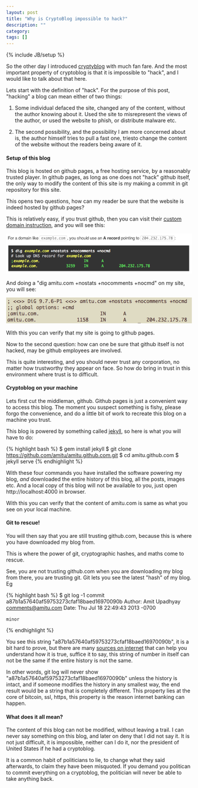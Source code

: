 ```yaml
---
layout: post
title: "Why is CryptoBlog impossible to hack?"
description: ""
category: 
tags: []
---
```

{% include JB/setup %}

So the other day I introduced [cryptyblog](/2013/07/cryptoblog/) with much fan
fare. And the most important property of cryptoblog is that it is impossible to
"hack", and I would like to talk about that here.

Lets start with the definition of "hack". For the purpose of this post,
"hacking" a blog can mean either of two things:

1. Some individual defaced the site, changed any of the content, without the
author knowing about it. Used the site to misrepresent the views of the author,
or used the website to phish, or distribute malware etc.

2. The second possibility, and the possibility I am more concerned about is,
the author himself tries to pull a fast one, triesto change the content of the
website without the readers being aware of it.

#### Setup of this blog

This blog is hosted on github pages, a free hosting service, by a reasonably
trusted player. In github pages, as long as one does not "hack" github itself,
the only way to modify the content of this site is my making a commit in git
repository for this site.

This opens two questions, how can my reader be sure that the website is indeed
hosted by github pages?

This is relatively easy, if you trust github, then you can visit their [custom
domain
instruction](https://help.github.com/articles/setting-up-a-custom-domain-with-pages),
and you will see this:

<img src="/images/github-custom.png" class="hcenter">

And doing a "dig amitu.com +nostats +nocomments +nocmd" on my site, you will
see:

<img src="/images/amitu.com-dig.png" class="hcenter">

With this you can verify that my site is going to github pages.

Now to the second question: how can one be sure that github itself is not
hacked, may be github employees are involved.

This is quite interesting, and you should never trust any corporation, no
matter how trustworthy they appear on face. So how do bring in trust in this
environment where trust is to difficult.

#### Cryptoblog on your machine

Lets first cut the middleman, github. Github pages is just a convenient way to
access this blog. The moment you suspect something is fishy, please forgo the
convenience, and do a little bit of work to recreate this blog on a machine you
trust.

This blog is powered by something called [jekyll](http://jekyllrb.com/), so
here is what you will have to do:

{% highlight bash %}
$ gem install jekyll
$ git clone https://github.com/amitu/amitu.github.com.git
$ cd amitu.github.com
$ jekyll serve
{% endhighlight %}

With these four commands you have installed the software powering my blog,
*and* downloaded the entire history of this blog, all the posts, images etc.
And a local copy of this blog will not be available to you, just open
http://localhost:4000 in browser.

With this you can verify that the content of amitu.com is same as what you see
on your local machine.

#### Git to rescue!

You will then say that you are still trusting github.com, because this is where
you have downloaded my blog from.

This is where the power of git, cryptographic hashes, and maths come to rescue.

See, you are not trusting github.com when you are downloading my blog from
there, you are trusting git. Git lets you see the latest "hash" of my blog. Eg

{% highlight bash %}
$ git log -1
commit a87b1a57640af59753273cfaf18baed16970090b
Author: Amit Upadhyay <comments@amitu.com>
Date:   Thu Jul 18 22:49:43 2013 -0700

    minor
{% endhighlight %}

You see this string "a87b1a57640af59753273cfaf18baed16970090b", it is a bit
hard to prove, but there are many [sources on
internet](http://www-cs-students.stanford.edu/~blynn/gitmagic/ch08.html) that
can help you understand how it is true, suffice it to say, this string of
number in itself can not be the same if the entire history is not the same.

In other words, git log will never show
"a87b1a57640af59753273cfaf18baed16970090b" unless the history is intact, and if
someone modifies the history in any smallest way, the end result would be a
string that is completely different. This property lies at the core of bitcoin,
ssl, https, this property is the reason internet banking can happen.

#### What does it all mean?

The content of this blog can not be modified, without leaving a trail. I can
never say something on this blog, and later on deny that I did not say it. It
is not just difficult, it is impossible, neither can I do it, nor the president
of United States if he had a cryptoblog.

It is a common habit of politicians to lie, to change what they said
afterwards, to claim they have been misquoted. If you demand you politican to
commit everything on a cryptoblog, the politician will never be able to take
anything back.
